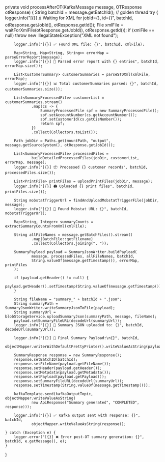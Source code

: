 private void processAfterOT(KafkaMessage message, OTResponse otResponse) {
    String batchId = message.getBatchId(); // golden thread
    try {
        logger.info("[{}] ⏳ Waiting for XML for jobId={}, id={}", batchId, otResponse.getJobId(), otResponse.getId());
        File xmlFile = waitForXmlFile(otResponse.getJobId(), otResponse.getId());
        if (xmlFile == null) throw new IllegalStateException("XML not found");

        logger.info("[{}] ✅ Found XML file: {}", batchId, xmlFile);

        Map<String, Map<String, String>> errorMap = parseErrorReport(message);
        logger.info("[{}] 🧾 Parsed error report with {} entries", batchId, errorMap.size());

        List<CustomerSummary> customerSummaries = parseSTDXml(xmlFile, errorMap);
        logger.info("[{}] 📊 Total customerSummaries parsed: {}", batchId, customerSummaries.size());

        List<SummaryProcessedFile> customerList = customerSummaries.stream()
                .map(cs -> {
                    SummaryProcessedFile spf = new SummaryProcessedFile();
                    spf.setAccountNumber(cs.getAccountNumber());
                    spf.setCustomerId(cs.getCisNumber());
                    return spf;
                })
                .collect(Collectors.toList());

        Path jobDir = Paths.get(mountPath, "output", message.getSourceSystem(), otResponse.getJobId());

        List<SummaryProcessedFile> processedFiles =
                buildDetailedProcessedFiles(jobDir, customerList, errorMap, message);
        logger.info("[{}] 📦 Processed {} customer records", batchId, processedFiles.size());

        List<PrintFile> printFiles = uploadPrintFiles(jobDir, message);
        logger.info("[{}] 🖨️ Uploaded {} print files", batchId, printFiles.size());

        String mobstatTriggerUrl = findAndUploadMobstatTriggerFile(jobDir, message);
        logger.info("[{}] 📱 Found Mobstat URL: {}", batchId, mobstatTriggerUrl);

        Map<String, Integer> summaryCounts = extractSummaryCountsFromXml(xmlFile);

        String allFileNames = message.getBatchFiles().stream()
                .map(BatchFile::getFilename)
                .collect(Collectors.joining(", "));

        SummaryPayload payload = SummaryJsonWriter.buildPayload(
                message, processedFiles, allFileNames, batchId,
                String.valueOf(message.getTimestamp()), errorMap, printFiles
        );

        if (payload.getHeader() != null) {
            payload.getHeader().setTimestamp(String.valueOf(message.getTimestamp()));
        }

        String fileName = "summary_" + batchId + ".json";
        String summaryPath = SummaryJsonWriter.writeSummaryJsonToFile(payload);
        String summaryUrl = blobStorageService.uploadSummaryJson(summaryPath, message, fileName);
        payload.setSummaryFileURL(decodeUrl(summaryUrl));
        logger.info("[{}] 📁 Summary JSON uploaded to: {}", batchId, decodeUrl(summaryUrl));

        logger.info("[{}] 📄 Final Summary Payload:\n{}", batchId,
                objectMapper.writerWithDefaultPrettyPrinter().writeValueAsString(payload));

        SummaryResponse response = new SummaryResponse();
        response.setBatchID(batchId);
        response.setFileName(payload.getFileName());
        response.setHeader(payload.getHeader());
        response.setMetadata(payload.getMetadata());
        response.setPayload(payload.getPayload());
        response.setSummaryFileURL(decodeUrl(summaryUrl));
        response.setTimestamp(String.valueOf(message.getTimestamp()));

        kafkaTemplate.send(kafkaOutputTopic, objectMapper.writeValueAsString(
                new ApiResponse("Summary generated", "COMPLETED", response)));

        logger.info("[{}] ✅ Kafka output sent with response: {}", batchId,
                objectMapper.writeValueAsString(response));

    } catch (Exception e) {
        logger.error("[{}] ❌ Error post-OT summary generation: {}", batchId, e.getMessage(), e);
    }
}
